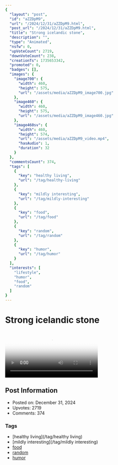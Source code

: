 ```yaml
---
{
  "layout": "post",
  "id": "aZZDpM9",
  "url": "/2024/12/31/aZZDpM9.html",
  "post_url": "/2024/12/31/aZZDpM9.html",
  "title": "Strong icelandic stone",
  "description": "",
  "type": "Animated",
  "nsfw": 0,
  "upVoteCount": 2719,
  "downVoteCount": 238,
  "creationTs": 1735653342,
  "promoted": 0,
  "badges": [],
  "images": {
    "image700": {
      "width": 460,
      "height": 575,
      "url": "/assets/media/aZZDpM9_image700.jpg"
    },
    "image460": {
      "width": 460,
      "height": 575,
      "url": "/assets/media/aZZDpM9_image460.jpg"
    },
    "image460sv": {
      "width": 460,
      "height": 574,
      "url": "/assets/media/aZZDpM9_video.mp4",
      "hasAudio": 1,
      "duration": 32
    }
  },
  "commentsCount": 374,
  "tags": [
    {
      "key": "healthy living",
      "url": "/tag/healthy-living"
    },
    {
      "key": "mildly interesting",
      "url": "/tag/mildly-interesting"
    },
    {
      "key": "food",
      "url": "/tag/food"
    },
    {
      "key": "random",
      "url": "/tag/random"
    },
    {
      "key": "humor",
      "url": "/tag/humor"
    }
  ],
  "interests": [
    "lifestyle",
    "humor",
    "food",
    "random"
  ]
}
---
```


# Strong icelandic stone

<video controls playsinline loop poster="/assets/media/aZZDpM9_image460.jpg">
  <source src="/assets/media/aZZDpM9_video.mp4" type="video/mp4">
  Your browser does not support the video tag.
</video>

## Post Information

- Posted on: December 31, 2024
- Upvotes: 2719
- Comments: 374

### Tags

- [healthy living](/tag/healthy living)
- [mildly interesting](/tag/mildly interesting)
- [food](/tag/food)
- [random](/tag/random)
- [humor](/tag/humor)
